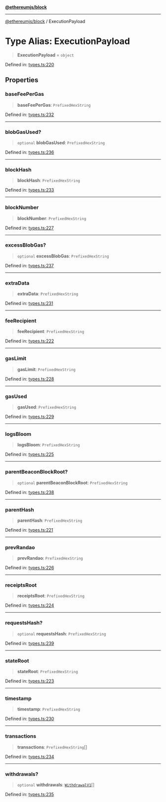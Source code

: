 [**@ethereumjs/block**](../README.md)

***

[@ethereumjs/block](../README.md) / ExecutionPayload

# Type Alias: ExecutionPayload

> **ExecutionPayload** = `object`

Defined in: [types.ts:220](https://github.com/ethereumjs/ethereumjs-monorepo/blob/master/packages/block/src/types.ts#L220)

## Properties

### baseFeePerGas

> **baseFeePerGas**: `PrefixedHexString`

Defined in: [types.ts:232](https://github.com/ethereumjs/ethereumjs-monorepo/blob/master/packages/block/src/types.ts#L232)

***

### blobGasUsed?

> `optional` **blobGasUsed**: `PrefixedHexString`

Defined in: [types.ts:236](https://github.com/ethereumjs/ethereumjs-monorepo/blob/master/packages/block/src/types.ts#L236)

***

### blockHash

> **blockHash**: `PrefixedHexString`

Defined in: [types.ts:233](https://github.com/ethereumjs/ethereumjs-monorepo/blob/master/packages/block/src/types.ts#L233)

***

### blockNumber

> **blockNumber**: `PrefixedHexString`

Defined in: [types.ts:227](https://github.com/ethereumjs/ethereumjs-monorepo/blob/master/packages/block/src/types.ts#L227)

***

### excessBlobGas?

> `optional` **excessBlobGas**: `PrefixedHexString`

Defined in: [types.ts:237](https://github.com/ethereumjs/ethereumjs-monorepo/blob/master/packages/block/src/types.ts#L237)

***

### extraData

> **extraData**: `PrefixedHexString`

Defined in: [types.ts:231](https://github.com/ethereumjs/ethereumjs-monorepo/blob/master/packages/block/src/types.ts#L231)

***

### feeRecipient

> **feeRecipient**: `PrefixedHexString`

Defined in: [types.ts:222](https://github.com/ethereumjs/ethereumjs-monorepo/blob/master/packages/block/src/types.ts#L222)

***

### gasLimit

> **gasLimit**: `PrefixedHexString`

Defined in: [types.ts:228](https://github.com/ethereumjs/ethereumjs-monorepo/blob/master/packages/block/src/types.ts#L228)

***

### gasUsed

> **gasUsed**: `PrefixedHexString`

Defined in: [types.ts:229](https://github.com/ethereumjs/ethereumjs-monorepo/blob/master/packages/block/src/types.ts#L229)

***

### logsBloom

> **logsBloom**: `PrefixedHexString`

Defined in: [types.ts:225](https://github.com/ethereumjs/ethereumjs-monorepo/blob/master/packages/block/src/types.ts#L225)

***

### parentBeaconBlockRoot?

> `optional` **parentBeaconBlockRoot**: `PrefixedHexString`

Defined in: [types.ts:238](https://github.com/ethereumjs/ethereumjs-monorepo/blob/master/packages/block/src/types.ts#L238)

***

### parentHash

> **parentHash**: `PrefixedHexString`

Defined in: [types.ts:221](https://github.com/ethereumjs/ethereumjs-monorepo/blob/master/packages/block/src/types.ts#L221)

***

### prevRandao

> **prevRandao**: `PrefixedHexString`

Defined in: [types.ts:226](https://github.com/ethereumjs/ethereumjs-monorepo/blob/master/packages/block/src/types.ts#L226)

***

### receiptsRoot

> **receiptsRoot**: `PrefixedHexString`

Defined in: [types.ts:224](https://github.com/ethereumjs/ethereumjs-monorepo/blob/master/packages/block/src/types.ts#L224)

***

### requestsHash?

> `optional` **requestsHash**: `PrefixedHexString`

Defined in: [types.ts:239](https://github.com/ethereumjs/ethereumjs-monorepo/blob/master/packages/block/src/types.ts#L239)

***

### stateRoot

> **stateRoot**: `PrefixedHexString`

Defined in: [types.ts:223](https://github.com/ethereumjs/ethereumjs-monorepo/blob/master/packages/block/src/types.ts#L223)

***

### timestamp

> **timestamp**: `PrefixedHexString`

Defined in: [types.ts:230](https://github.com/ethereumjs/ethereumjs-monorepo/blob/master/packages/block/src/types.ts#L230)

***

### transactions

> **transactions**: `PrefixedHexString`[]

Defined in: [types.ts:234](https://github.com/ethereumjs/ethereumjs-monorepo/blob/master/packages/block/src/types.ts#L234)

***

### withdrawals?

> `optional` **withdrawals**: [`WithdrawalV1`](WithdrawalV1.md)[]

Defined in: [types.ts:235](https://github.com/ethereumjs/ethereumjs-monorepo/blob/master/packages/block/src/types.ts#L235)
